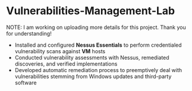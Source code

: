 # Vulnerabilities-Management-Lab

NOTE: I am working on uploading more details for this project. Thank you for understanding!

- Installed and configured **Nessus Essentials** to perform credentialed vulnerability scans against **VM** hosts
- Conducted vulnerability assessments with Nessus, remediated discoveries, and verified implementations
- Developed automatic remediation process to preemptively deal with vulnerabilities stemming from Windows updates and third-party software
